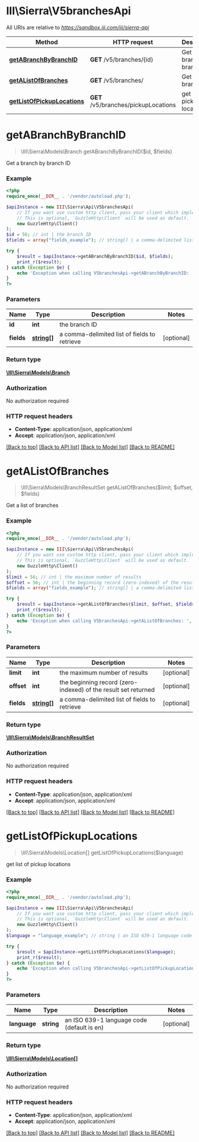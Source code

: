 # III\Sierra\V5branchesApi

All URIs are relative to *https://sandbox.iii.com/iii/sierra-api*

Method | HTTP request | Description
------------- | ------------- | -------------
[**getABranchByBranchID**](V5branchesApi.md#getABranchByBranchID) | **GET** /v5/branches/{id} | Get a branch by branch ID
[**getAListOfBranches**](V5branchesApi.md#getAListOfBranches) | **GET** /v5/branches/ | Get a list of branches
[**getListOfPickupLocations**](V5branchesApi.md#getListOfPickupLocations) | **GET** /v5/branches/pickupLocations | get list of pickup locations


# **getABranchByBranchID**
> \III\Sierra\Models\Branch getABranchByBranchID($id, $fields)

Get a branch by branch ID



### Example
```php
<?php
require_once(__DIR__ . '/vendor/autoload.php');

$apiInstance = new III\Sierra\Api\V5branchesApi(
    // If you want use custom http client, pass your client which implements `GuzzleHttp\ClientInterface`.
    // This is optional, `GuzzleHttp\Client` will be used as default.
    new GuzzleHttp\Client()
);
$id = 56; // int | the branch ID
$fields = array("fields_example"); // string[] | a comma-delimited list of fields to retrieve

try {
    $result = $apiInstance->getABranchByBranchID($id, $fields);
    print_r($result);
} catch (Exception $e) {
    echo 'Exception when calling V5branchesApi->getABranchByBranchID: ', $e->getMessage(), PHP_EOL;
}
?>
```

### Parameters

Name | Type | Description  | Notes
------------- | ------------- | ------------- | -------------
 **id** | **int**| the branch ID |
 **fields** | [**string[]**](../Model/string.md)| a comma-delimited list of fields to retrieve | [optional]

### Return type

[**\III\Sierra\Models\Branch**](../Model/Branch.md)

### Authorization

No authorization required

### HTTP request headers

 - **Content-Type**: application/json, application/xml
 - **Accept**: application/json, application/xml

[[Back to top]](#) [[Back to API list]](../../README.md#documentation-for-api-endpoints) [[Back to Model list]](../../README.md#documentation-for-models) [[Back to README]](../../README.md)

# **getAListOfBranches**
> \III\Sierra\Models\BranchResultSet getAListOfBranches($limit, $offset, $fields)

Get a list of branches



### Example
```php
<?php
require_once(__DIR__ . '/vendor/autoload.php');

$apiInstance = new III\Sierra\Api\V5branchesApi(
    // If you want use custom http client, pass your client which implements `GuzzleHttp\ClientInterface`.
    // This is optional, `GuzzleHttp\Client` will be used as default.
    new GuzzleHttp\Client()
);
$limit = 56; // int | the maximum number of results
$offset = 56; // int | the beginning record (zero-indexed) of the result set returned
$fields = array("fields_example"); // string[] | a comma-delimited list of fields to retrieve

try {
    $result = $apiInstance->getAListOfBranches($limit, $offset, $fields);
    print_r($result);
} catch (Exception $e) {
    echo 'Exception when calling V5branchesApi->getAListOfBranches: ', $e->getMessage(), PHP_EOL;
}
?>
```

### Parameters

Name | Type | Description  | Notes
------------- | ------------- | ------------- | -------------
 **limit** | **int**| the maximum number of results | [optional]
 **offset** | **int**| the beginning record (zero-indexed) of the result set returned | [optional]
 **fields** | [**string[]**](../Model/string.md)| a comma-delimited list of fields to retrieve | [optional]

### Return type

[**\III\Sierra\Models\BranchResultSet**](../Model/BranchResultSet.md)

### Authorization

No authorization required

### HTTP request headers

 - **Content-Type**: application/json, application/xml
 - **Accept**: application/json, application/xml

[[Back to top]](#) [[Back to API list]](../../README.md#documentation-for-api-endpoints) [[Back to Model list]](../../README.md#documentation-for-models) [[Back to README]](../../README.md)

# **getListOfPickupLocations**
> \III\Sierra\Models\Location[] getListOfPickupLocations($language)

get list of pickup locations



### Example
```php
<?php
require_once(__DIR__ . '/vendor/autoload.php');

$apiInstance = new III\Sierra\Api\V5branchesApi(
    // If you want use custom http client, pass your client which implements `GuzzleHttp\ClientInterface`.
    // This is optional, `GuzzleHttp\Client` will be used as default.
    new GuzzleHttp\Client()
);
$language = "language_example"; // string | an ISO 639-1 language code (default is en)

try {
    $result = $apiInstance->getListOfPickupLocations($language);
    print_r($result);
} catch (Exception $e) {
    echo 'Exception when calling V5branchesApi->getListOfPickupLocations: ', $e->getMessage(), PHP_EOL;
}
?>
```

### Parameters

Name | Type | Description  | Notes
------------- | ------------- | ------------- | -------------
 **language** | **string**| an ISO 639-1 language code (default is en) | [optional]

### Return type

[**\III\Sierra\Models\Location[]**](../Model/Location.md)

### Authorization

No authorization required

### HTTP request headers

 - **Content-Type**: application/json, application/xml
 - **Accept**: application/json, application/xml

[[Back to top]](#) [[Back to API list]](../../README.md#documentation-for-api-endpoints) [[Back to Model list]](../../README.md#documentation-for-models) [[Back to README]](../../README.md)

